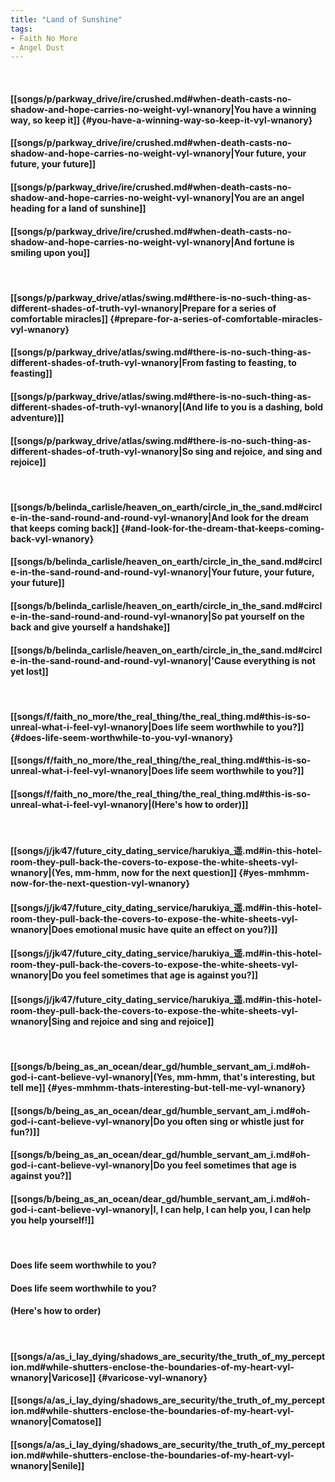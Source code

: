 ```yaml
---
title: "Land of Sunshine"
tags:
- Faith No More
- Angel Dust
---
```

&nbsp;
#### [[songs/p/parkway_drive/ire/crushed.md#when-death-casts-no-shadow-and-hope-carries-no-weight-vyl-wnanory|You have a winning way, so keep it]] {#you-have-a-winning-way-so-keep-it-vyl-wnanory}
#### [[songs/p/parkway_drive/ire/crushed.md#when-death-casts-no-shadow-and-hope-carries-no-weight-vyl-wnanory|Your future, your future, your future]]
#### [[songs/p/parkway_drive/ire/crushed.md#when-death-casts-no-shadow-and-hope-carries-no-weight-vyl-wnanory|You are an angel heading for a land of sunshine]]
#### [[songs/p/parkway_drive/ire/crushed.md#when-death-casts-no-shadow-and-hope-carries-no-weight-vyl-wnanory|And fortune is smiling upon you]]
&nbsp;
#### [[songs/p/parkway_drive/atlas/swing.md#there-is-no-such-thing-as-different-shades-of-truth-vyl-wnanory|Prepare for a series of comfortable miracles]] {#prepare-for-a-series-of-comfortable-miracles-vyl-wnanory}
#### [[songs/p/parkway_drive/atlas/swing.md#there-is-no-such-thing-as-different-shades-of-truth-vyl-wnanory|From fasting to feasting, to feasting]]
#### [[songs/p/parkway_drive/atlas/swing.md#there-is-no-such-thing-as-different-shades-of-truth-vyl-wnanory|(And life to you is a dashing, bold adventure)]]
#### [[songs/p/parkway_drive/atlas/swing.md#there-is-no-such-thing-as-different-shades-of-truth-vyl-wnanory|So sing and rejoice, and sing and rejoice]]
&nbsp;
#### [[songs/b/belinda_carlisle/heaven_on_earth/circle_in_the_sand.md#circle-in-the-sand-round-and-round-vyl-wnanory|And look for the dream that keeps coming back]] {#and-look-for-the-dream-that-keeps-coming-back-vyl-wnanory}
#### [[songs/b/belinda_carlisle/heaven_on_earth/circle_in_the_sand.md#circle-in-the-sand-round-and-round-vyl-wnanory|Your future, your future, your future]]
#### [[songs/b/belinda_carlisle/heaven_on_earth/circle_in_the_sand.md#circle-in-the-sand-round-and-round-vyl-wnanory|So pat yourself on the back and give yourself a handshake]]
#### [[songs/b/belinda_carlisle/heaven_on_earth/circle_in_the_sand.md#circle-in-the-sand-round-and-round-vyl-wnanory|'Cause everything is not yet lost]]
&nbsp;
#### [[songs/f/faith_no_more/the_real_thing/the_real_thing.md#this-is-so-unreal-what-i-feel-vyl-wnanory|Does life seem worthwhile to you?]] {#does-life-seem-worthwhile-to-you-vyl-wnanory}
#### [[songs/f/faith_no_more/the_real_thing/the_real_thing.md#this-is-so-unreal-what-i-feel-vyl-wnanory|Does life seem worthwhile to you?]]
#### [[songs/f/faith_no_more/the_real_thing/the_real_thing.md#this-is-so-unreal-what-i-feel-vyl-wnanory|(Here's how to order)]]
&nbsp;
#### [[songs/j/jk∕47/future_city_dating_service/harukiya_遥.md#in-this-hotel-room-they-pull-back-the-covers-to-expose-the-white-sheets-vyl-wnanory|(Yes, mm-hmm, now for the next question]] {#yes-mmhmm-now-for-the-next-question-vyl-wnanory}
#### [[songs/j/jk∕47/future_city_dating_service/harukiya_遥.md#in-this-hotel-room-they-pull-back-the-covers-to-expose-the-white-sheets-vyl-wnanory|Does emotional music have quite an effect on you?)]]
#### [[songs/j/jk∕47/future_city_dating_service/harukiya_遥.md#in-this-hotel-room-they-pull-back-the-covers-to-expose-the-white-sheets-vyl-wnanory|Do you feel sometimes that age is against you?]]
#### [[songs/j/jk∕47/future_city_dating_service/harukiya_遥.md#in-this-hotel-room-they-pull-back-the-covers-to-expose-the-white-sheets-vyl-wnanory|Sing and rejoice and sing and rejoice]]
&nbsp;
#### [[songs/b/being_as_an_ocean/dear_gd/humble_servant_am_i.md#oh-god-i-cant-believe-vyl-wnanory|(Yes, mm-hmm, that's interesting, but tell me]] {#yes-mmhmm-thats-interesting-but-tell-me-vyl-wnanory}
#### [[songs/b/being_as_an_ocean/dear_gd/humble_servant_am_i.md#oh-god-i-cant-believe-vyl-wnanory|Do you often sing or whistle just for fun?)]]
#### [[songs/b/being_as_an_ocean/dear_gd/humble_servant_am_i.md#oh-god-i-cant-believe-vyl-wnanory|Do you feel sometimes that age is against you?]]
#### [[songs/b/being_as_an_ocean/dear_gd/humble_servant_am_i.md#oh-god-i-cant-believe-vyl-wnanory|I, I can help, I can help you, I can help you help yourself!]]
&nbsp;
#### Does life seem worthwhile to you?
#### Does life seem worthwhile to you?
#### (Here's how to order)
&nbsp;
#### [[songs/a/as_i_lay_dying/shadows_are_security/the_truth_of_my_perception.md#while-shutters-enclose-the-boundaries-of-my-heart-vyl-wnanory|Varicose]] {#varicose-vyl-wnanory}
#### [[songs/a/as_i_lay_dying/shadows_are_security/the_truth_of_my_perception.md#while-shutters-enclose-the-boundaries-of-my-heart-vyl-wnanory|Comatose]]
#### [[songs/a/as_i_lay_dying/shadows_are_security/the_truth_of_my_perception.md#while-shutters-enclose-the-boundaries-of-my-heart-vyl-wnanory|Senile]]
